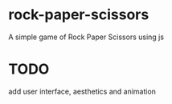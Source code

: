 # rock-paper-scissors
A simple game of Rock Paper Scissors using js

# TODO
add user interface, aesthetics and animation